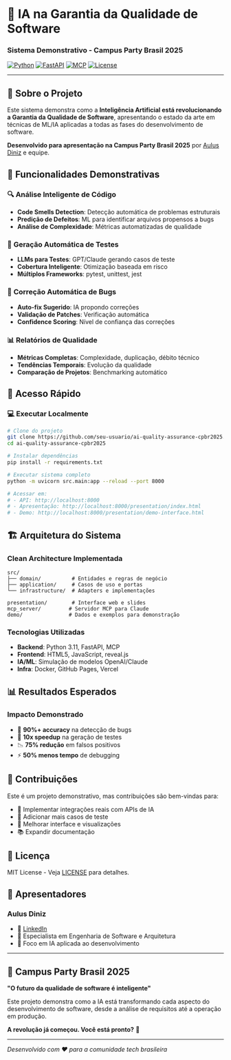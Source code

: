 # 🤖 IA na Garantia da Qualidade de Software

### Sistema Demonstrativo - Campus Party Brasil 2025

[![Python](https://img.shields.io/badge/Python-3.11+-blue.svg)](https://python.org)
[![FastAPI](https://img.shields.io/badge/FastAPI-0.104+-green.svg)](https://fastapi.tiangolo.com)
[![MCP](https://img.shields.io/badge/MCP-1.0+-purple.svg)](https://modelcontextprotocol.io)
[![License](https://img.shields.io/badge/License-MIT-yellow.svg)](LICENSE)

---

## 🎯 Sobre o Projeto

Este sistema demonstra como a **Inteligência Artificial está revolucionando a Garantia da Qualidade de Software**, apresentando o estado da arte em técnicas de ML/IA aplicadas a todas as fases do desenvolvimento de software.

**Desenvolvido para apresentação na Campus Party Brasil 2025** por [Aulus Diniz](https://www.linkedin.com/in/aulus-diniz-9aaab352/) e equipe.

## 🌟 Funcionalidades Demonstrativas

### 🔍 **Análise Inteligente de Código**
- **Code Smells Detection**: Detecção automática de problemas estruturais
- **Predição de Defeitos**: ML para identificar arquivos propensos a bugs
- **Análise de Complexidade**: Métricas automatizadas de qualidade

### 🧪 **Geração Automática de Testes**
- **LLMs para Testes**: GPT/Claude gerando casos de teste
- **Cobertura Inteligente**: Otimização baseada em risco
- **Múltiplos Frameworks**: pytest, unittest, jest

### 🔧 **Correção Automática de Bugs**
- **Auto-fix Sugerido**: IA propondo correções
- **Validação de Patches**: Verificação automática
- **Confidence Scoring**: Nível de confiança das correções

### 📊 **Relatórios de Qualidade**
- **Métricas Completas**: Complexidade, duplicação, débito técnico
- **Tendências Temporais**: Evolução da qualidade
- **Comparação de Projetos**: Benchmarking automático

## 🚀 Acesso Rápido

### 💻 **Executar Localmente**
```bash
# Clone do projeto
git clone https://github.com/seu-usuario/ai-quality-assurance-cpbr2025.git
cd ai-quality-assurance-cpbr2025

# Instalar dependências
pip install -r requirements.txt

# Executar sistema completo
python -m uvicorn src.main:app --reload --port 8000

# Acessar em:
# - API: http://localhost:8000
# - Apresentação: http://localhost:8000/presentation/index.html
# - Demo: http://localhost:8000/presentation/demo-interface.html
```

## 🏗️ Arquitetura do Sistema

### **Clean Architecture Implementada**
```
src/
├── domain/          # Entidades e regras de negócio
├── application/     # Casos de uso e portas
└── infrastructure/  # Adapters e implementações

presentation/        # Interface web e slides
mcp_server/         # Servidor MCP para Claude
demo/               # Dados e exemplos para demonstração
```

### **Tecnologias Utilizadas**
- **Backend**: Python 3.11, FastAPI, MCP
- **Frontend**: HTML5, JavaScript, reveal.js
- **IA/ML**: Simulação de modelos OpenAI/Claude
- **Infra**: Docker, GitHub Pages, Vercel

## 📊 Resultados Esperados

### **Impacto Demonstrado**
- 🎯 **90%+ accuracy** na detecção de bugs
- 🚀 **10x speedup** na geração de testes
- 📉 **75% redução** em falsos positivos
- ⚡ **50% menos tempo** de debugging

## 🤝 Contribuições

Este é um projeto demonstrativo, mas contribuições são bem-vindas para:
- 🔧 Implementar integrações reais com APIs de IA
- 🧪 Adicionar mais casos de teste
- 🎨 Melhorar interface e visualizações
- 📚 Expandir documentação

## 📄 Licença

MIT License - Veja [LICENSE](LICENSE) para detalhes.

## 👥 Apresentadores

### **Aulus Diniz**
- 🔗 [LinkedIn](https://www.linkedin.com/in/aulus-diniz-9aaab352/)
- 💼 Especialista em Engenharia de Software e Arquitetura
- 🎯 Foco em IA aplicada ao desenvolvimento

---

## 🎉 Campus Party Brasil 2025

**"O futuro da qualidade de software é inteligente"**

Este projeto demonstra como a IA está transformando cada aspecto do desenvolvimento de software, desde a análise de requisitos até a operação em produção. 

**A revolução já começou. Você está pronto?** 🚀

---

*Desenvolvido com ❤️ para a comunidade tech brasileira*
